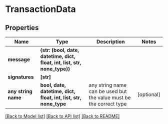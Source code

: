 # TransactionData


## Properties
Name | Type | Description | Notes
------------ | ------------- | ------------- | -------------
**message** | **{str: (bool, date, datetime, dict, float, int, list, str, none_type)}** |  | 
**signatures** | **[str]** |  | 
**any string name** | **bool, date, datetime, dict, float, int, list, str, none_type** | any string name can be used but the value must be the correct type | [optional]

[[Back to Model list]](../README.md#documentation-for-models) [[Back to API list]](../README.md#documentation-for-api-endpoints) [[Back to README]](../README.md)


